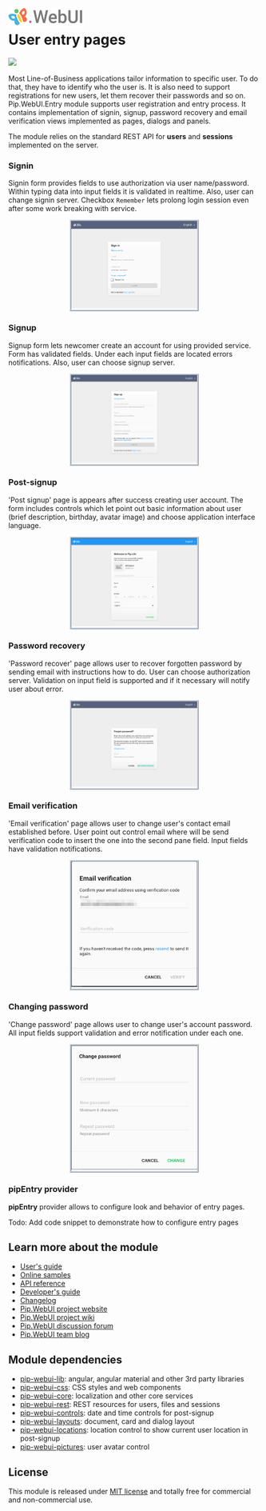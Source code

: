 # <img src="https://github.com/pip-webui/pip-webui/blob/master/doc/Logo.png" alt="Pip.WebUI Logo" style="max-width:30%"> <br/> User entry pages

![](https://img.shields.io/badge/license-MIT-blue.svg)

Most Line-of-Business applications tailor information to specific user. To do that, they have to identify who the user is.
It is also need to support registrations for new users, let them recover their passwords and so on.
Pip.WebUI.Entry module supports user registration and entry process. It contains implementation of signin, signup, password recovery and email verification views implemented as pages, dialogs and panels.

The module relies on the standard REST API for **users** and **sessions** implemented on the server.

### Signin

Signin form provides fields to use authorization via user name/password. Within typing data into input fields it is validated
in realtime. Also, user can change signin server.
Checkbox `Remember` lets prolong login session even after some work breaking with service.

<a href="doc/images/img-signin.png" style="border: 3px ridge #c8d2df; width: 50%; margin: auto; display: block">
    <img src="doc/images/img-signin.png"/>
</a>

### Signup

Signup form lets newcomer create an account for using provided service. Form has validated fields. Under each input fields
are located errors notifications. Also, user can choose signup server.

<a href="doc/images/img-signup.png" style="border: 3px ridge #c8d2df; width: 50%; margin: auto; display: block">
    <img src="doc/images/img-signup.png"/>
</a>

### Post-signup

'Post signup' page is appears after success creating user account. The form includes controls which let point out basic
 information about user (brief description, birthday, avatar image) and choose application interface language.

<a href="doc/images/img-post-signup.png" style="border: 3px ridge #c8d2df; width: 50%; margin: auto; display: block">
    <img src="doc/images/img-post-signup.png"/>
</a>

### Password recovery

'Password recover' page allows user to recover forgotten password by sending email with instructions how to do. User
can choose authorization server. Validation on input field is supported and if it necessary will notify user about error.

<a href="doc/images/img-recover-password.png" style="border: 3px ridge #c8d2df; width: 50%; margin: auto; display: block">
    <img src="doc/images/img-recover-password.png"/>
</a>

### Email verification

'Email verification' page allows user to change user's contact email established before. User point out control email
 where will be send verification code to insert the one into the second pane field. Input fields have validation notifications.

<a href="doc/images/img-email-verification.png" style="border: 3px ridge #c8d2df; width: 50%; margin: auto; display: block">
    <img src="doc/images/img-email-verification.png"/>
</a>

### Changing password

'Change password' page allows user to change user's account password. All input fields support validation and error notification
 under each one.

<a href="doc/images/img-change-password.png" style="border: 3px ridge #c8d2df; width: 50%; margin: auto; display: block">
    <img src="doc/images/img-change-password.png"/>
</a>

### pipEntry provider

**pipEntry** provider allows to configure look and behavior of entry pages.

Todo: Add code snippet to demonstrate how to configure entry pages

## Learn more about the module

- [User's guide](doc/UsersGuide.md)
- [Online samples](http://webui.pipdevs.com/pip-webui-entry/index.html)
- [API reference](http://webui-api.pipdevs.com/pip-webui-entry/index.html)
- [Developer's guide](doc/DevelopersGuide.md)
- [Changelog](CHANGELOG.md)
- [Pip.WebUI project website](http://www.pipwebui.org)
- [Pip.WebUI project wiki](https://github.com/pip-webui/pip-webui/wiki)
- [Pip.WebUI discussion forum](https://groups.google.com/forum/#!forum/pip-webui)
- [Pip.WebUI team blog](https://pip-webui.blogspot.com/)

## <a name="dependencies"></a>Module dependencies

* [pip-webui-lib](https://github.com/pip-webui/pip-webui-lib): angular, angular material and other 3rd party libraries
* [pip-webui-css](https://github.com/pip-webui/pip-webui-css): CSS styles and web components
* [pip-webui-core](https://github.com/pip-webui/pip-webui-core): localization and other core services
* [pip-webui-rest](https://github.com/pip-webui/pip-webui-rest): REST resources for users, files and sessions
* [pip-webui-controls](https://github.com/pip-webui/pip-webui-controls): date and time controls for post-signup
* [pip-webui-layouts](https://github.com/pip-webui/pip-webui-layouts): document, card and dialog layout
* [pip-webui-locations](https://github.com/pip-webui/pip-webui-locations): location control to show current user location in post-signup
* [pip-webui-pictures](https://github.com/pip-webui/pip-webui-pictures): user avatar control

## <a name="license"></a>License

This module is released under [MIT license](License) and totally free for commercial and non-commercial use.
